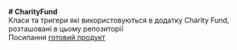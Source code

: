 **# CharityFund** <br>
Класи та тригери які використовуються в додатку Charity Fund, розташовані в цьому репозиторії <br>
Посилання [готовий продукт](https://practicum2023-dev-ed.develop.lightning.force.com/lightning/o/Donation__c/list?filterName=00B68000000wVGwEAM) 


